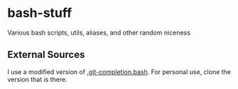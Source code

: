 bash-stuff
==========

Various bash scripts, utils, aliases, and other random niceness

External Sources
----------------

I use a modified version of [.git-completion.bash](gitster/contrib/completion/git-completion.bash).  For personal use, clone the version that is there.
